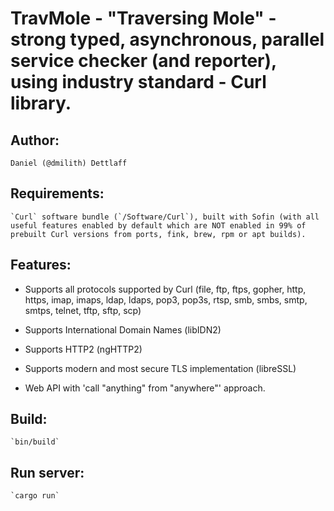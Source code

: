 # TravMole - "Traversing Mole" - strong typed, asynchronous, parallel service checker (and reporter), using industry standard - Curl library.


## Author:

    Daniel (@dmilith) Dettlaff


## Requirements:

    `Curl` software bundle (`/Software/Curl`), built with Sofin (with all useful features enabled by default which are NOT enabled in 99% of prebuilt Curl versions from ports, fink, brew, rpm or apt builds).


## Features:

* Supports all protocols supported by Curl (file, ftp, ftps, gopher, http, https, imap, imaps, ldap, ldaps, pop3, pop3s, rtsp, smb, smbs, smtp, smtps, telnet, tftp, sftp, scp)

* Supports International Domain Names (libIDN2)

* Supports HTTP2 (ngHTTP2)

* Supports modern and most secure TLS implementation (libreSSL)

* Web API with 'call "anything" from "anywhere"' approach.


## Build:

    `bin/build`


## Run server:

    `cargo run`
